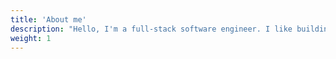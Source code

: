 ```yaml
---
title: 'About me'
description: "Hello, I'm a full-stack software engineer. I like building fast, scalable and engaging web applications."
weight: 1
---
```


